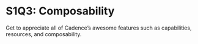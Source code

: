 # S1Q3: Composability

Get to appreciate all of Cadence’s awesome features such as capabilities, resources, and composability.
<!--more-->

